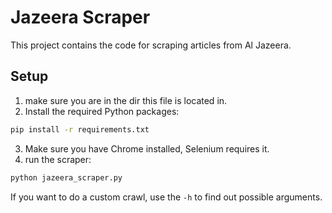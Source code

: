 # Jazeera Scraper

This project contains the code for scraping articles from Al Jazeera.

## Setup

1. make sure you are in the dir this file is located in.
2. Install the required Python packages:

```sh
pip install -r requirements.txt
```
3. Make sure you have Chrome installed, Selenium requires it.
4. run the scraper:
```sh
python jazeera_scraper.py
```

If you want to do a custom crawl, use the ```-h``` to find out possible arguments.